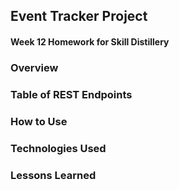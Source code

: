 ## Event Tracker Project

#### Week 12 Homework for Skill Distillery

### Overview

### Table of REST Endpoints

### How to Use

### Technologies Used

### Lessons Learned
